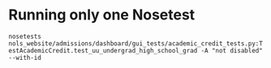 # Running only one Nosetest
`nosetests nols_website/admissions/dashboard/gui_tests/academic_credit_tests.py:TestAcademicCredit.test_uu_undergrad_high_school_grad -A "not disabled" --with-id`

